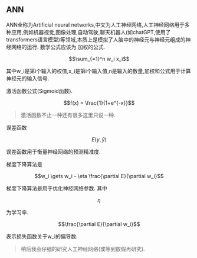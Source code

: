 ## ANN

ANN全称为Artificial neural networks,中文为人工神经网络,人工神经网络用于多种应用,例如机器视觉,图像处理,自动驾驶,聊天机器人(如chatGPT,使用了transformers语言模型)等领域,本质上是模拟了人脑中的神经元与神经元组成的神经网络的运行. 数学公式应该为 
加权的公式.

```math
\sum_{=1}^n w_i x_i
```

其中w_i是第i个输入的权值,x_i是第i个输入值,n是输入的数量,加权和公式用于计算神经元的输入信号.

激活函数公式(Sigmoid函数).

```math
f(x) = \frac{1}{1+e^{-x}}
```

> 激活函数不止一种还有很多这里只说一种.

误差函数

```math
E(y, \hat{y})
```

误差函数用于衡量神经网络的预测精准度.

梯度下降算法是

```math
w_i \gets w_i - \eta \frac{\partial E}{\partial w_i}
```

梯度下降算法是用于优化神经网络参数. 其中

```math
\eta
```

为学习率.

```math
\frac{\partial E}{\partial w_i}
```
表示损失函数关于w_i的偏导数.
> 稍后我会仔细的研究人工神经网络(或等到放假再研究).
